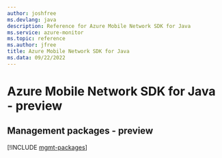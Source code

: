 ```yaml
---
author: joshfree
ms.devlang: java
description: Reference for Azure Mobile Network SDK for Java
ms.service: azure-monitor
ms.topic: reference
ms.author: jfree
title: Azure Mobile Network SDK for Java
ms.data: 09/22/2022
---
```

# Azure Mobile Network SDK for Java - preview

## Management packages - preview
[!INCLUDE [mgmt-packages](mobile-network-mgmt-index.md)]